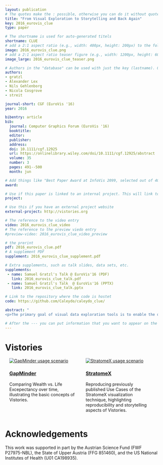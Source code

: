 ```yaml
---
layout: publication
# The quotes make the : possible, otherwise you can do it without quotes
title: "From Visual Exploration to Storytelling and Back Again"
key: 2016_eurovis_clue
type: paper

# The shortname is used for auto-generated titels
shortname: CLUE
# add a 2:1 aspect ratio (e.g., width: 400px, height: 200px) to the folder /assets/images/papers/
image: 2016_eurovis_clue.png
# add a 2:1 aspect ratio teaser figure (e.g., width: 1200px, height: 600px) to the folder /assets/images/papers/
image_large: 2016_eurovis_clue_teaser.png

# Authors in the "database" can be used with just the key (lastname). Others can be written properly.
authors:
- gratzl
- Alexander Lex
- Nils Gehlenborg
- Nicola Cosgrove
- streit

journal-short: CGF (EuroVis '16)
year: 2016

bibentry: article
bib:
  journal: Computer Graphics Forum (EuroVis '16)
  booktitle: 
  editor: 
  publisher: 
  address: 
  doi: 10.1111/cgf.12925
  url: https://onlinelibrary.wiley.com/doi/10.1111/cgf.12925/abstract
  volume: 35
  number: 3
  pages: 491--500
  month: jun

# Add things like "Best Paper Award at InfoVis 2099, selected out of 4000 submissions"
award:

# Use if this paper is linked to an internal project. This will link to the project site
project:

# Use this if you have an external project website
external-project: http://vistories.org

# The reference to the video entry
video: 2016_eurovis_clue_video
# The reference to the preview viedo entry
#preview-video: 2016_eurovis_clue_video_preview

# the prerint
pdf: 2016_eurovis_clue.pdf
# A supplement PDF
supplement: 2016_eurovis_clue_supplement.pdf

# Extra supplements, such as talk slides, data sets, etc.
supplements:
 - name: Samuel Gratzl's Talk @ EuroVis'16 (PDF)
   link: 2016_eurovis_clue_talk.pdf
 - name: Samuel Gratzl's Talk  @ EuroVis'16 (PPTX)
   link: 2016_eurovis_clue_talk.pptx

# Link to the repository where the code is hostet
code: https://github.com/Caleydo/caleydo_clue/

abstract: "
<p>The primary goal of visual data exploration tools is to enable the discovery of new insights. To justify and reproduce insights, the discovery process needs to be documented and communicated. A common approach to documenting and presenting findings is to capture visualizations as images or videos. Images, however, are insufficient for telling the story of a visual discovery, as they lack full provenance information and context. Videos are difficult to produce and edit, particularly due to the non-linear nature of the exploratory process. Most importantly, however, neither approach provides the opportunity to return to any point in the exploration in order to review the state of the visualization in detail or to conduct additional analyses. In this paper we present <strong>CLUE</strong> (Capture, Label, Understand, Explain), a model that tightly integrates data exploration and presentation of discoveries. Based on provenance data captured during the exploration process, users can extract key steps, add annotations, and author 'Vistories', visual stories based on the history of the exploration. These Vistories can be shared for others to view, but also to retrace and extend the original analysis. We discuss how the CLUE approach can be integrated into visualization tools and provide a prototype implementation. Finally, we demonstrate the general applicability of the model in two usage scenarios: a Gapminder-inspired visualization to explore public health data and an example from molecular biology that illustrates how Vistories could be used in scientific journals.</p>"

# After the --- you can put information that you want to appear on the website using markdown formatting or HTML. A good example are acknowledgements, extra references, an erratum, etc.
---
```


# Vistories

<div style="display: flex;align-items: baseline;">
<div style="width: 45%; margin: 0px 1em;">
    <a href="//vistories.org/v/gapminder" target="_blank">
    <img src="{{site.baseurl}}/assets/images/papers/{{ page.key }}_gapminder.png" alt="GapMinder usage scenario">
    </a>
    <div class="caption">
      <a href="//vistories.org/v/gapminder" target="_blank">
        <h3>GapMinder</h3>
      </a>
      <p>Comparing Wealth vs. Life Excepectancy over time, illustrating the basic concepts of Vistories.</p>
      <p></p>
    </div>
  </div>
<div style="width: 45%; margin: 0px 1em;">
    <a href="//vistories.org/v/stratomex" target="_blank">
    <img src="{{site.baseurl}}/assets/images/papers/{{ page.key }}.png" alt="StratomeX usage scenario">
    </a>
    <div class="caption">
      <a href="//vistories.org/v/stratomex" target="_blank">
        <h3>StratomeX</h3>
      </a>
      <p>Reproducing previously published Use Cases of the StratomeX visualization technique, highlighting reproducibility and storytelling aspects of Vistories.</p>
    </div>
  </div>
</div>

# Acknowledgements

This work was supported in part by the Austrian Science Fund (FWF P27975-NBL), the State of Upper Austria (FFG 851460), and the US National Institutes of Health (U01 CA198935).
